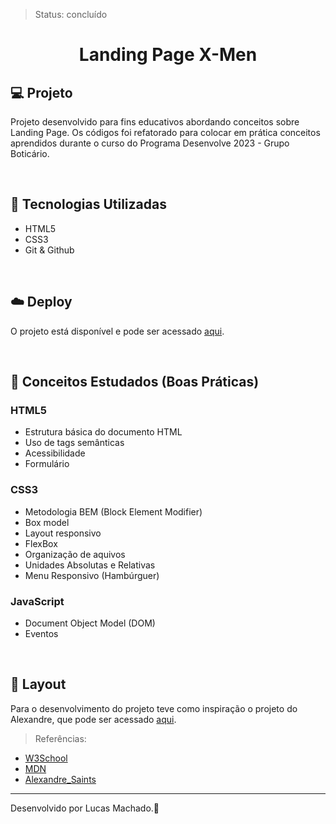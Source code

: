 >Status: concluído

<h1 align='center'> Landing Page X-Men </h1>








## 💻 Projeto

Projeto desenvolvido para fins educativos abordando conceitos sobre Landing Page. Os códigos foi refatorado para colocar em prática conceitos aprendidos durante o curso do Programa Desenvolve 2023 - Grupo Boticário. 


<br>

## 🚀 Tecnologias Utilizadas

- HTML5
- CSS3
- Git & Github


<br>

## ☁️ Deploy
O projeto está disponível e pode ser acessado [aqui](https://lsmachado4.github.io/LandingPage-XMen/).

<br>

## 📖 Conceitos Estudados (Boas Práticas)



### HTML5

- Estrutura básica do documento HTML
- Uso de tags semânticas 
- Acessibilidade
- Formulário

### CSS3

- Metodologia BEM (Block Element Modifier)
- Box model 
- Layout responsivo
- FlexBox
- Organização de aquivos 
- Unidades Absolutas e Relativas
- Menu Responsivo (Hambúrguer)


### JavaScript

- Document Object Model (DOM)
- Eventos


<br>

## 🔖 Layout

Para o desenvolvimento do projeto teve como inspiração o projeto do Alexandre, que pode ser acessado [aqui](https://www.youtube.com/watch?v=edDCEK5QWE8&t=1062s&ab_channel=AlexandreSaints).

> Referências: 

   - [W3School](https://www.w3schools.com/)
   - [MDN](https://developer.mozilla.org/pt-BR/ )
   - [Alexandre_Saints](https://github.com/alexandresaints)

---

Desenvolvido por Lucas Machado.💜

